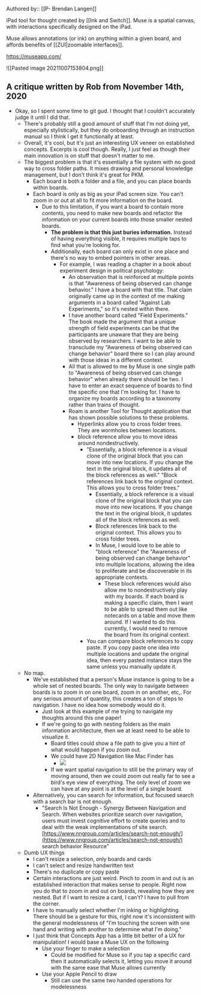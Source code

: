Authored by:: [[P- Brendan Langen]]

iPad tool for thought created by [[Ink and Switch]]. Muse is a spatial canvas, with interactions specifically designed on the iPad. 

Muse allows annotations (or ink) on anything within a given board, and affords benefits of [[ZUI|zoomable interfaces]].

https://museapp.com/

![[Pasted image 20211007153804.png]]

## A critique written by Rob from November 14th, 2020

-   Okay, so I spent some time to git gud. I thought that I couldn't accurately judge it until I did that.
    -   There's probably still a good amount of stuff that I'm not doing yet, especially stylistically, but they do onboarding through an instruction manual so I think I get it functionally at least.
    -   Overall, it's cool, but it's just an interesting UX veneer on established concepts. Excerpts is cool though. Really, I just feel as though their main innovation is on stuff that doesn't matter to me.
    -   The biggest problem is that it's essentially a file system with no good way to cross folder paths. It mixes drawing and personal knowledge management, but I don't think it's great for PKM.
        -   Each board is both a folder and a file, and you can place boards within boards.
        -   Each board is only as big as your iPad screen size. You can't zoom in or out at all to fit more information on the board.
            -   Due to this limitation, if you want a board to contain more contents, you need to make new boards and refactor the information on your current boards into those smaller nested boards.
                -   **The problem is that this just buries information.** Instead of having everything visible, it requires multiple taps to find what you're looking for.
                -   Additionally, each board can only exist in one place and there's no way to embed pointers in other areas.
                    -   For example, I was reading a chapter in a book about experiment design in political psychology:
                        -   An observation that is reinforced at multiple points is that "Awareness of being observed can change behavior." I have a board with that title. That claim originally came up in the context of me making arguments in a board called "Against Lab Experiments," so it's nested within there.
                        -   I have another board called "Field Experiments." The book made the argument that a unique strength of field experiments can be that the participants are unaware that they are being observed by researchers. I want to be able to transclude my "Awareness of being observed can change behavior" board there so I can play around with those ideas in a different context.
                        -   All that is allowed to me by Muse is one single path to "Awareness of being observed can change behavior" when already there should be two. I have to enter an exact sequence of boards to find the specific one that I'm looking for. I have to organize my boards according to a taxonomy rather than trains of thought.
                        -   Roam is another Tool for Thought application that has shown possible solutions to these problems.
                            -   Hyperlinks allow you to cross folder trees. They are wormholes between locations.
                            -   block reference allow you to move ideas around nondestructively.
                                -   "Essentially, a block reference is a visual clone of the original block that you can move into new locations. If you change the text in the original block, it updates all of the block references as well." "Block references link back to the original context. This allows you to cross folder trees."
                                    -   Essentially, a block reference is a visual clone of the original block that you can move into new locations. If you change the text in the original block, it updates all of the block references as well.
                                    -   Block references link back to the original context. This allows you to cross folder trees.
                                    -   In Muse, I would love to be able to "block reference" the "Awareness of being observed can change behavior" into multiple locations, allowing the idea to proliferate and be discoverable in its appropriate contexts.
                                        -   These block references would also allow me to nondestructively play with my boards. If each board is making a specific claim, then I want to be able to spread them out like notecards on a table and move them around. If I wanted to do this currently, I would need to remove the board from its original context.
                                -   You can compare block references to copy paste. If you copy paste one idea into multiple locations and update the original idea, then every pasted instance stays the same unless you manually update it.
    -   No map.
        -   We've established that a person's Muse instance is going to be a whole set of nested boards. The only way to navigate between boards is to zoom in on one board, zoom in on another, etc,. For any serious amount of quantity, this creates a ton of steps to navigation. I have no idea how somebody would do it.
            -   Just look at this example of me trying to navigate my thoughts around this one paper!
            -   If we're going to go with nesting folders as the main information architecture, then we at least need to be able to visualize it.
                -   Board titles could show a file path to give you a hint of what would happen if you zoom out.
                -   We could have 2D Navigation like Mac Finder has
                    -   ![](https://firebasestorage.googleapis.com/v0/b/firescript-577a2.appspot.com/o/imgs%2Fapp%2FRobAndHisNotes%2Fs9R0yTlpt1.png?alt=media&token=fd4174e6-8a21-46e6-b4d0-b79e5e8fa400)
                -   If we want spatial navigation to still be the primary way of moving around, then we could zoom out really far to see a bird's eye view of everything. The only level of zoom we can have at any point is at the level of a single board.
        -   Alternatively, you can search for information, but focused search with a search bar is not enough.
            -   "Search Is Not Enough - Synergy Between Navigation and Search. When websites prioritize search over navigation, users must invest cognitive effort to create queries and to deal with the weak implementations of site search. [https://www.nngroup.com/articles/search-not-enough/](https://www.nngroup.com/articles/search-not-enough/) search behavior Resource"
    -   Dumb UX things
        -   I can't resize a selection, only boards and cards
        -   I can't select and resize handwritten text
        -   There's no duplicate or copy paste
        -   Certain interactions are just weird. Pinch to zoom in and out is an established interaction that makes sense to people. Right now you do that to zoom in and out on boards, revealing how they are nested. But if I want to resize a card, I can't? I have to pull from the corner.
        -   I have to manually select whether I'm inking or highlighting. There should be a gesture for this, right now it's inconsistent with the general modelessness of "I'm touching the screen with one hand and writing with another to determine what I'm doing."
        -   I just think that Concepts App has a little bit better of a UX for manipulation! I would base a Muse UX on the following
            -   Use your finger to make a selection
                -   Could be modified for Muse so if you tap a specific card then it automatically selects it, letting you move it around with the same ease that Muse allows currently
            -   Use your Apple Pencil to draw
                -   Still can use the same two handed operations for modelessness